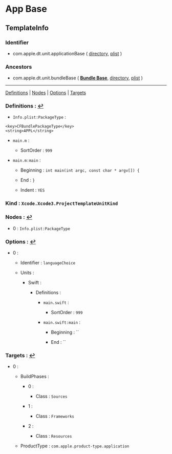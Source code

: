 # App Base

## TemplateInfo

### Identifier

- com.apple.dt.unit.applicationBase ( [directory](/Applications/Xcode.app/Contents/Developer/Library/Xcode/Templates/Project%20Templates/Base/App%20Base.xctemplate), [plist](/Applications/Xcode.app/Contents/Developer/Library/Xcode/Templates/Project%20Templates/Base/App%20Base.xctemplate/TemplateInfo.plist) )

### Ancestors

- com.apple.dt.unit.bundleBase ( [**Bundle Base**](Bundle%20Base.md), [directory](/Applications/Xcode.app/Contents/Developer/Library/Xcode/Templates/Project%20Templates/Base/Bundle%20Base.xctemplate), [plist](/Applications/Xcode.app/Contents/Developer/Library/Xcode/Templates/Project%20Templates/Base/Bundle%20Base.xctemplate/TemplateInfo.plist) )

---
<span id="m_Definitions">[Definitions](#a_Definitions)</span> | <span id="m_Nodes">[Nodes](#a_Nodes)</span> | <span id="m_Options">[Options](#a_Options)</span> | <span id="m_Targets">[Targets](#a_Targets)</span>

### Definitions :  <span id="a_Definitions"/>[↩](#m_Definitions)

- `Info.plist:PackageType` : 

```
<key>CFBundlePackageType</key>
<string>APPL</string>

```

- `main.m` : 

	- SortOrder : `999`

- `main.m:main` : 

	- Beginning : `int main(int argc, const char * argv[]) {`

	- End : `}`

	- Indent : `YES`

### Kind : `Xcode.Xcode3.ProjectTemplateUnitKind`

### Nodes :  <span id="a_Nodes"/>[↩](#m_Nodes)

- 0 : `Info.plist:PackageType`

### Options :  <span id="a_Options"/>[↩](#m_Options)

- 0 : 

	- Identifier : `languageChoice`

	- Units : 

		- Swift : 

			- Definitions : 

				- `main.swift` : 

					- SortOrder : `999`

				- `main.swift:main` : 

					- Beginning : ``

					- End : ``

### Targets :  <span id="a_Targets"/>[↩](#m_Targets)

- 0 : 

	- BuildPhases : 

		- 0 : 

			- Class : `Sources`

		- 1 : 

			- Class : `Frameworks`

		- 2 : 

			- Class : `Resources`

	- ProductType : `com.apple.product-type.application`